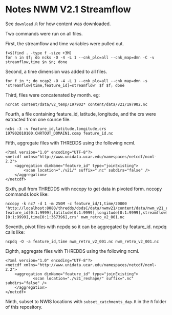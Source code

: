 # Notes NWM V2.1 Streamflow

See `download.R` for how content was downloaded.

Two commands were run on all files.

First, the streamflow and time variables were pulled out.
```
f=$(find . -type f -size +3M)
for n in $f; do ncks -O -4 -L 1 --cnk_plc=all --cnk_map=dmn -C -v streamflow,time $n $n; done
```

Second, a time dimension was added to all files.

```
for f in *; do ncap2 -O -4 -L 1 --cnk_plc=all --cnk_map=dmn -s 'streamflow[time,feature_id]=streamflow' $f $f; done
```

Third, files were concatenated by month. eg:

```
ncrcat content/data/v2_temp/197902* content/data/v21/197902.nc
```

Fourth, a file containing feature_id, latitude, longitude, and the crs were extracted from one source file.

```
ncks -3 -v feature_id,latitude,longitude,crs 197902010100.CHRTOUT_DOMAIN1.comp feature_id.nc
```

Fifth, aggregate files with THREDDS using the following ncml.

```
<?xml version="1.0" encoding="UTF-8"?>
<netcdf xmlns="http://www.unidata.ucar.edu/namespaces/netcdf/ncml-2.2">
    <aggregation dimName="feature_id" type="joinExisting">
        <scan location="./v21/" suffix=".nc" subdirs="false" />
    </aggregation>
</netcdf>
```

Sixth, pull from THREDDS with nccopy to get data in pivoted form. nccopy commands look like:

```
nccopy -k nc7 -d 1 -m 250M -c feature_id/1,time/20000 'http://localhost:8080/thredds/dodsC/data/nwmv21/content/data/nwm_v21_retro_full.ncml?feature_id[0:1:9999],latitude[0:1:9999],longitude[0:1:9999],streamflow[0:1:367396][0:1:9999],time[0:1:367396],crs' nwm_retro_v2_001.nc
```

Seventh, pivot files with ncpdq so it can be aggregated by feature_id. ncpdq calls like:

```
ncpdq -O -a feature_id,time nwm_retro_v2_001.nc nwm_retro_v2_001.nc
```

Eighth, aggregate files with THREDDS using the following ncml.

```
<?xml version="1.0" encoding="UTF-8"?>
<netcdf xmlns="http://www.unidata.ucar.edu/namespaces/netcdf/ncml-2.2">
    <aggregation dimName="feature_id" type="joinExisting">
            <scan location="./v21_reshape/" suffix=".nc" subdirs="false" />
    </aggregation>
</netcdf>
```

Ninth, subset to NWIS locations with `subset_catchments_dap.R` in the `R` folder of this repository.

